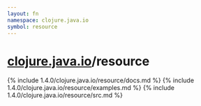 ```yaml
---
layout: fn
namespace: clojure.java.io
symbol: resource
---
```


# [clojure.java.io](../)/resource

{% include 1.4.0/clojure.java.io/resource/docs.md %}
{% include 1.4.0/clojure.java.io/resource/examples.md %}
{% include 1.4.0/clojure.java.io/resource/src.md %}

